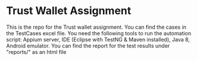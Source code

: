 # Trust Wallet Assignment
This is the repo for the Trust wallet assignment. You can find the cases in the TestCases excel file. 
You need the following tools to run the automation script: Appium server, IDE (Eclipse with TestNG & Maven installed), Java 8, Android emulator.
You can find the report for the test results under "reports/" as an html file 

